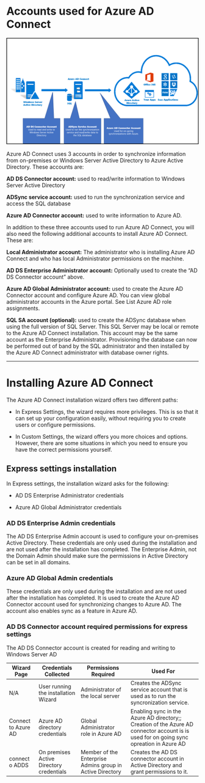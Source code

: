 # Accounts used for Azure AD Connect

![](https://github.com/amarnadh19/books/blob/main/images/Az_adconnect_account_permission_1.png?)

Azure AD Connect uses 3 accounts in order to synchronize information from on-premises or Windows Server Active Directory to Azure Active Directory. These accounts are:

**AD DS Connector account:** used to read/write information to Windows Server Active Directory

**ADSync service account:** used to run the synchronization service and access the SQL database

**Azure AD Connector account:** used to write information to Azure AD.

In addition to these three accounts used to run Azure AD Connect, you will also need the following additional accounts to install Azure AD Connect. These are:

**Local Administrator account:** The administrator who is installing Azure AD Connect and who has local Administrator permissions on the machine.

**AD DS Enterprise Administrator account:** Optionally used to create the “AD DS Connector account” above.

**Azure AD Global Administrator account:** used to create the Azure AD Connector account and configure Azure AD. You can view global administrator accounts in the Azure portal. See List Azure AD role assignments.

**SQL SA account (optional):** used to create the ADSync database when using the full version of SQL Server. This SQL Server may be local or remote to the Azure AD Connect installation. This account may be the same account as the Enterprise Administrator. Provisioning the database can now be performed out of band by the SQL administrator and then installed by the Azure AD Connect administrator with database owner rights.

---

# Installing Azure AD Connect

The Azure AD Connect installation wizard offers two different paths:

- In Express Settings, the wizard requires more privileges. This is so that it can set up your configuration easily, without requiring you to create users or configure permissions.

- In Custom Settings, the wizard offers you more choices and options. However, there are some situations in which you need to ensure you have the correct permissions yourself.


## Express settings installation

In Express settings, the installation wizard asks for the following:

- AD DS Enterprise Administrator credentials

- Azure AD Global Administrator credentials


### AD DS Enterprise Admin credentials

The AD DS Enterprise Admin account is used to configure your on-premises Active Directory. These credentials are only used during the installation and are not used after the installation has completed. The Enterprise Admin, not the Domain Admin should make sure the permissions in Active Directory can be set in all domains.


### Azure AD Global Admin credentials

These credentials are only used during the installation and are not used after the installation has completed. It is used to create the Azure AD Connector account used for synchronizing changes to Azure AD. The account also enables sync as a feature in Azure AD.

### AD DS Connector account required permissions for express settings

The AD DS Connector account is created for reading and writing to Windows Server AD

| Wizard Page | Credentials Collected | Permissions Required | Used For|
| ----------| ----------| --------- | --------|
| N/A | User running the installation Wizard | Administrator of the local server | Creates the ADSync service account that is used as to run the syncronization service. |
| Connect to Azure AD | Azure AD directory credentials | Global Administrator role in Azure AD | Enabling sync in the Azure AD directory;; Creation of the Azure AD connector account is is used for on going sync opreation in Azure AD |
|connect o ADDS| On premises Active Directory credentials | Member of the Enterprise Admins group in Active Directory | Creates the AD DS connector account in Active Directory and grant permissions to it.|